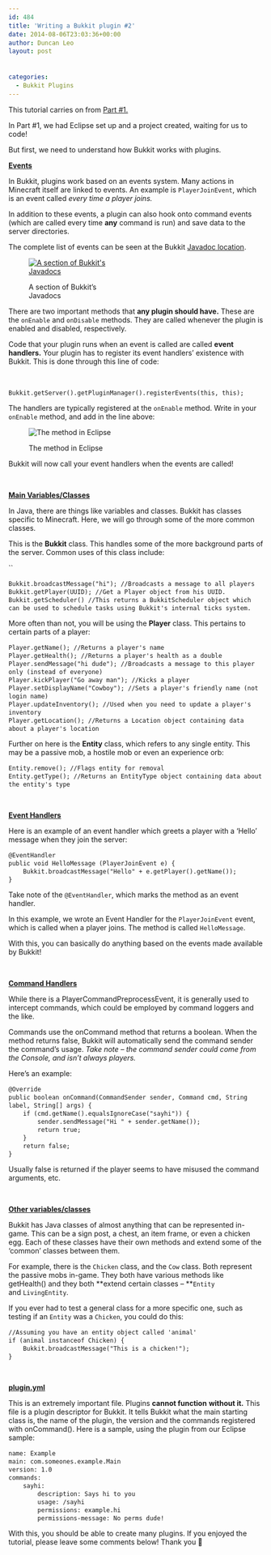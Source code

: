 ```yaml
---
id: 484
title: 'Writing a Bukkit plugin #2'
date: 2014-08-06T23:03:36+00:00
author: Duncan Leo
layout: post


categories:
  - Bukkit Plugins
---
```

This tutorial carries on from [Part #1.](/?p=420 "Writing a Bukkit plugin #1 (Initial Set-Up)")

In Part #1, we had Eclipse set up and a project created, waiting for us to code!

But first, we need to understand how Bukkit works with plugins.

<span style="text-decoration: underline;"><strong>Events</strong></span>

In Bukkit, plugins work based on an events system. Many actions in Minecraft itself are linked to events. An example is `PlayerJoinEvent`, which is an event called _every time a player joins._

In addition to these events, a plugin can also hook onto command events (which are called every time **any** command is run) and save data to the server directories.

The complete list of events can be seen at the Bukkit [Javadoc location](http://jd.bukkit.org/dev/apidocs "Bukkit Javadocs").<figure id="attachment_488" style="width: 196px" class="wp-caption alignleft">

[<img class="wp-image-488" src="/wp-content/uploads/2014/08/bukkit_javadoc_events-620x272.png" alt="A section of Bukkit's Javadocs" width="196" height="86" srcset="http://128.199.175.217/wp-content/uploads/2014/08/bukkit_javadoc_events-620x272.png 620w, http://128.199.175.217/wp-content/uploads/2014/08/bukkit_javadoc_events-940x412.png 940w, http://128.199.175.217/wp-content/uploads/2014/08/bukkit_javadoc_events.png 1363w" sizes="(max-width: 196px) 100vw, 196px" />](/wp-content/uploads/2014/08/bukkit_javadoc_events.png)<figcaption class="wp-caption-text">A section of Bukkit&#8217;s Javadocs</figcaption></figure> 

There are two important methods that **any plugin should have.** These are the `onEnable` and `onDisable` methods. They are called whenever the plugin is enabled and disabled, respectively.

Code that your plugin runs when an event is called are called **event handlers.** Your plugin has to register its event handlers&#8217; existence with Bukkit. This is done through this line of code:

&nbsp;

<pre class="prettyprint"><code>Bukkit.getServer().getPluginManager().registerEvents(this, this);</code></pre>

The handlers are typically registered at the `onEnable` method. Write in your `onEnable` method, and add in the line above:<figure id="attachment_492" style="width: 198px" class="wp-caption alignnone">

<img class=" wp-image-492" src="/wp-content/uploads/2014/08/eclipse_code1-620x348.png" alt="The method in Eclipse" width="198" height="111" srcset="http://128.199.175.217/wp-content/uploads/2014/08/eclipse_code1-620x348.png 620w, http://128.199.175.217/wp-content/uploads/2014/08/eclipse_code1-940x528.png 940w, http://128.199.175.217/wp-content/uploads/2014/08/eclipse_code1.png 1227w" sizes="(max-width: 198px) 100vw, 198px" /><figcaption class="wp-caption-text">The method in Eclipse</figcaption></figure> 

Bukkit will now call your event handlers when the events are called!

&nbsp;

<span style="text-decoration: underline;"><strong>Main Variables/Classes</strong></span>

In Java, there are things like variables and classes. Bukkit has classes specific to Minecraft. Here, we will go through some of the more common classes.

This is the **Bukkit** class. This handles some of the more background parts of the server. Common uses of this class include:
  
``

<pre class="prettyprint"><code>Bukkit.broadcastMessage("hi"); //Broadcasts a message to all players
Bukkit.getPlayer(UUID); //Get a Player object from his UUID.
Bukkit.getScheduler() //This returns a BukkitScheduler object which can be used to schedule tasks using Bukkit's internal ticks system.</code></pre>

More often than not, you will be using the **Player** class. This pertains to certain parts of a player:

<pre class="prettyprint"><code>Player.getName(); //Returns a player's name
Player.getHealth(); //Returns a player's health as a double
Player.sendMessage("hi dude"); //Broadcasts a message to this player only (instead of everyone)
Player.kickPlayer("Go away man"); //Kicks a player
Player.setDisplayName("Cowboy"); //Sets a player's friendly name (not login name)
Player.updateInventory(); //Used when you need to update a player's inventory
Player.getLocation(); //Returns a Location object containing data about a player's location
</code></pre>

Further on here is the **Entity** class, which refers to any single entity. This may be a passive mob, a hostile mob or even an experience orb:

<pre class="prettyprint"><code>Entity.remove(); //Flags entity for removal
Entity.getType(); //Returns an EntityType object containing data about the entity's type</code></pre>

&nbsp;

<span style="text-decoration: underline;"><strong>Event Handlers</strong></span>

Here is an example of an event handler which greets a player with a &#8216;Hello&#8217; message when they join the server:

<pre class="prettyprint"><code>@EventHandler
public void HelloMessage (PlayerJoinEvent e) {
	Bukkit.broadcastMessage("Hello" + e.getPlayer().getName());
}</code></pre>

Take note of the `@EventHandler`, which marks the method as an event handler.

In this example, we wrote an Event Handler for the `PlayerJoinEvent` event, which is called when a player joins. The method is called `HelloMessage`.

With this, you can basically do anything based on the events made available by Bukkit!

&nbsp;

<span style="text-decoration: underline;"><strong>Command Handlers</strong></span>

While there is a PlayerCommandPreprocessEvent, it is generally used to intercept commands, which could be employed by command loggers and the like.

Commands use the onCommand method that returns a boolean. When the method returns false, Bukkit will automatically send the command sender the command&#8217;s usage. _Take note &#8211; the command sender could come from the Console, and isn&#8217;t always players._

Here&#8217;s an example:

<pre class="prettyprint"><code>@Override
public boolean onCommand(CommandSender sender, Command cmd, String label, String[] args) {
	if (cmd.getName().equalsIgnoreCase("sayhi")) {
		sender.sendMessage("Hi " + sender.getName());
		return true;
	}
	return false; 
}</code></pre>

Usually false is returned if the player seems to have misused the command arguments, etc.

&nbsp;

<span style="text-decoration: underline;"><strong>Other variables/classes</strong></span>

Bukkit has Java classes of almost anything that can be represented in-game. This can be a sign post, a chest, an item frame, or even a chicken egg. Each of these classes have their own methods and extend some of the &#8216;common&#8217; classes between them.

For example, there is the `Chicken` class, and the `Cow` class. Both represent the passive mobs in-game. They both have various methods like getHealth() and they both **extend certain classes &#8211; **`Entity` and `LivingEntity`.

If you ever had to test a general class for a more specific one, such as testing if an `Entity` was a `Chicken`, you could do this:

<pre class="prettyprint"><code>//Assuming you have an entity object called 'animal'
if (animal instanceof Chicken) {
	Bukkit.broadcastMessage("This is a chicken!");
}</code></pre>

&nbsp;

<span style="text-decoration: underline;"><strong>plugin.yml</strong></span>

This is an extremely important file. Plugins **cannot function** **without it.** This file is a plugin descriptor for Bukkit. It tells Bukkit what the main starting class is, the name of the plugin, the version and the commands registered with onCommand(). Here is a sample, using the plugin from our Eclipse sample:

<pre class="prettyprint lang-yaml"><code>name: Example
main: com.someones.example.Main
version: 1.0
commands:
	sayhi:
		description: Says hi to you
		usage: /sayhi
		permissions: example.hi
		permissions-message: No perms dude!</code></pre>

With this, you should be able to create many plugins. If you enjoyed the tutorial, please leave some comments below! Thank you 🙂